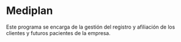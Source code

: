 # Mediplan
Este programa se encarga de la gestión del registro y afiliación de los clientes y futuros pacientes de la empresa.
